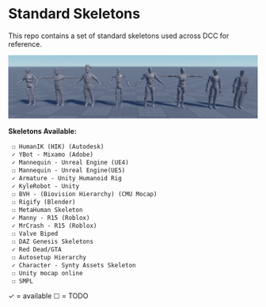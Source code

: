 # Standard Skeletons

This repo contains a set of standard skeletons used across DCC for reference.

![skeletons_image](image.gif)

**Skeletons Available:**
```
 ☐ HumanIK (HIK) (Autodesk)
 ✓ YBot - Mixamo (Adobe)
 ✓ Mannequin - Unreal Engine (UE4)
 ☐ Mannequin - Unreal Engine(UE5)
 ✓ Armature - Unity Humanoid Rig
 ✓ KyleRobot - Unity
 ☐ BVH - (Biovision Hierarchy) (CMU Mocap)
 ☐ Rigify (Blender)
 ☐ MetaHuman Skeleton
 ✓ Manny - R15 (Roblox)
 ✓ MrCrash - R15 (Roblox)
 ☐ Valve Biped
 ☐ DAZ Genesis Skeletons
 ✓ Red Dead/GTA
 ☐ Autosetup Hierarchy
 ✓ Character - Synty Assets Skeleton
 ☐ Unity mocap online
 ☐ SMPL
```
✓ = available
☐ = TODO
